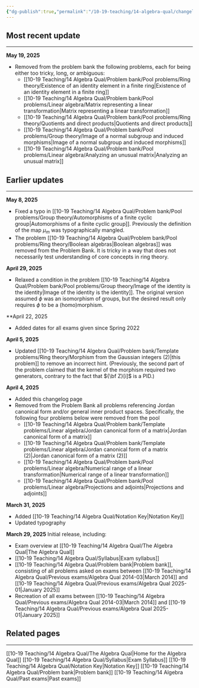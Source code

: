 ```yaml
---
{"dg-publish":true,"permalink":"/10-19-teaching/14-algebra-qual/changelog/","updated":"2025-05-19T18:56:53-07:00"}
---
```


## Most recent update
---
**May 19, 2025**
- Removed from the problem bank the following problems, each for being either too tricky, long, or ambiguous:
	- [[10-19 Teaching/14 Algebra Qual/Problem bank/Pool problems/Ring theory/Existence of an identity element in a finite ring\|Existence of an identity element in a finite ring]]
	- [[10-19 Teaching/14 Algebra Qual/Problem bank/Pool problems/Linear algebra/Matrix representing a linear transformation\|Matrix representing a linear transformation]]
	- [[10-19 Teaching/14 Algebra Qual/Problem bank/Pool problems/Ring theory/Quotients and direct products\|Quotients and direct products]]
	- [[10-19 Teaching/14 Algebra Qual/Problem bank/Pool problems/Group theory/Image of a normal subgroup and induced morphisms\|Image of a normal subgroup and induced morphisms]]
	- [[10-19 Teaching/14 Algebra Qual/Problem bank/Pool problems/Linear algebra/Analyzing an unusual matrix\|Analyzing an unusual matrix]]


## Earlier updates
---
**May 8, 2025**
- Fixed a typo in [[10-19 Teaching/14 Algebra Qual/Problem bank/Pool problems/Group theory/Automorphisms of a finite cyclic group\|Automorphisms of a finite cyclic group]]. Previously the definition of the map $\mu_m$ was typographically mangled.
- The problem [[10-19 Teaching/14 Algebra Qual/Problem bank/Pool problems/Ring theory/Boolean algebras\|Boolean algebras]] was removed from the Problem Bank. It is tricky in a way that does not necessarily test understanding of core concepts in ring theory.

**April 29, 2025**
- Relaxed a condition in the problem [[10-19 Teaching/14 Algebra Qual/Problem bank/Pool problems/Group theory/Image of the identity is the identity\|Image of the identity is the identity]]. The original version assumed $\phi$ was an isomorphism of groups, but the desired result only requires $\phi$ to be a (homo)morphism.

**April 22, 2025
- Added dates for all exams given since Spring 2022

**April 5, 2025**
- Updated [[10-19 Teaching/14 Algebra Qual/Problem bank/Template problems/Ring theory/Morphism from the Gaussian integers (2)\|this problem]] to remove an incorrect hint. (Previously, the second part of the problem claimed that the kernel of the morphism required two generators, contrary to the fact that ${\bf Z}[i]$ is a PID.)

**April 4, 2025**
- Added this changelog page
- Removed from the Problem Bank all problems referencing Jordan canonical form and/or general inner product spaces. Specifically, the following four problems below were removed from the pool
	- [[10-19 Teaching/14 Algebra Qual/Problem bank/Template problems/Linear algebra/Jordan canonical form of a matrix\|Jordan canonical form of a matrix]]
	- [[10-19 Teaching/14 Algebra Qual/Problem bank/Template problems/Linear algebra/Jordan canonical form of a matrix (2)\|Jordan canonical form of a matrix (2)]]
	- [[10-19 Teaching/14 Algebra Qual/Problem bank/Pool problems/Linear algebra/Numerical range of a linear transformation\|Numerical range of a linear transformation]]
	- [[10-19 Teaching/14 Algebra Qual/Problem bank/Pool problems/Linear algebra/Projections and adjoints\|Projections and adjoints]]


**March 31, 2025**
- Added [[10-19 Teaching/14 Algebra Qual/Notation Key\|Notation Key]]
- Updated typography


**March 29, 2025**
Initial release, including:
- Exam overview at [[10-19 Teaching/14 Algebra Qual/The Algebra Qual\|The Algebra Qual]]
- [[10-19 Teaching/14 Algebra Qual/Syllabus\|Exam syllabus]]
- [[10-19 Teaching/14 Algebra Qual/Problem bank\|Problem bank]], consisting of all problems asked on exams between [[10-19 Teaching/14 Algebra Qual/Previous exams/Algebra Qual 2014-03\|March 2014]] and [[10-19 Teaching/14 Algebra Qual/Previous exams/Algebra Qual 2025-01\|January 2025]]
- Recreation of all exams between [[10-19 Teaching/14 Algebra Qual/Previous exams/Algebra Qual 2014-03\|March 2014]] and [[10-19 Teaching/14 Algebra Qual/Previous exams/Algebra Qual 2025-01\|January 2025]]

## Related pages
---

[[10-19 Teaching/14 Algebra Qual/The Algebra Qual\|Home for the Algebra Qual]]
[[10-19 Teaching/14 Algebra Qual/Syllabus\|Exam Syllabus]]
[[10-19 Teaching/14 Algebra Qual/Notation Key\|Notation Key]]
[[10-19 Teaching/14 Algebra Qual/Problem bank\|Problem bank]]
[[10-19 Teaching/14 Algebra Qual/Past exams\|Past exams]]